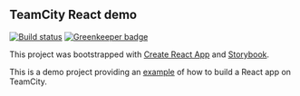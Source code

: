 ## TeamCity React demo

[![Build status][ci-badge]][ci-bt]
[![Greenkeeper badge][gk-badge]][gk]

This project was bootstrapped with [Create React App][cra] and [Storybook][storybook].

This is a demo project providing an [example][ci-project] of how to build a React app on TeamCity.

[ci-badge]:  https://teamcity.jetbrains.com/app/rest/builds/buildType:TestDrive_ReactApp_Build/statusIcon.svg
[ci-bt]: https://teamcity.jetbrains.com/viewType.html?buildTypeId=TestDrive_ReactApp_Build
[ci-project]: https://teamcity.jetbrains.com/project.html?projectId=TestDrive_ReactApp&tab=projectOverview
[cra]: https://github.com/facebookincubator/create-react-app
[gk-badge]: https://badges.greenkeeper.io/Hypnosphi/teamcity-react-demo.svg
[gk]: https://greenkeeper.io/
[storybook]: https://storybook.js.org/
